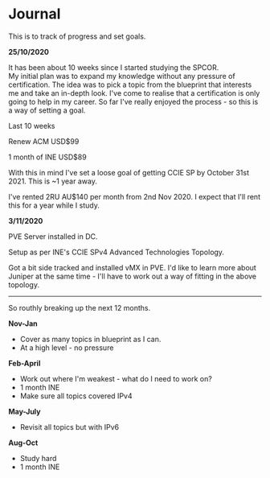 # Journal

This is to track of progress and set goals.

**25/10/2020** 

It has been about 10 weeks since I started studying the SPCOR.  
My initial plan was to expand my knowledge without any pressure of certification.
The idea was to pick a topic from the blueprint that interests me and take an in-depth look.
I've come to realise that a certification is only going to help in my career.
So far I've really enjoyed the process - so this is a way of setting a goal.

Last 10 weeks

Renew ACM USD$99

1 month of INE USD$89


With this in mind I've set a loose goal of getting CCIE SP by October 31st 2021.  This is ~1 year away.  

I've rented 2RU AU$140 per month from 2nd Nov 2020.  I expect that I'll rent this for a year while I study.


**3/11/2020**

PVE Server installed in DC.

Setup as per INE's CCIE SPv4 Advanced Technologies Topology.

Got a bit side tracked and installed vMX in PVE.  I'd like to learn more about Juniper at the same time - I'll have to work out a way of fitting in the above topology.




---------------------------------------------
So routhly breaking up the next 12 months.

**Nov-Jan**
* Cover as many topics in blueprint as I can.
* At a high level - no pressure

**Feb-April**
* Work out where I'm weakest - what do I need to work on?
* 1 month INE
* Make sure all topics covered IPv4

**May-July**
* Revisit all topics but with IPv6

**Aug-Oct**
* Study hard
* 1 month INE




